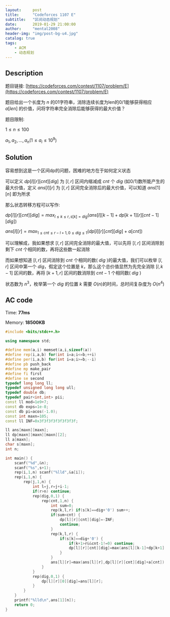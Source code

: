 ```yaml
---
layout:     post
title:      "Codeforces 1107 E"
subtitle:   "区间动态规划"
date:       2019-01-29 21:00:00
author:     "mental2008"
header-img: "img/post-bg-u4.jpg"
catalog: true
tags:
    - ACM
    - 动态规划
---
```


## Description

题目链接: [https://codeforces.com/contest/1107/problem/E](https://codeforces.com/contest/1107/problem/E)

题目给出一个长度为 $n$ 的01字符串，消除连续长度为len的0/1能够获得相应 $a[len]$ 的价值，问将字符串完全消除后能够获得的最大价值？

题目限制: 

$1 \le n \le 100$

$a_1,a_2,...,a_n(1 \le a_i \le 10^9)$

## Solution

容易想到这是一个区间dp的问题，困难的地方在于如何定义状态

可以定义 $dp[l][r][cnt][dig]$ 为 $[l,r]$ 区间内缩减成 $cnt$ 个 $dig$ (如0/1)数所能产生的最大价值，定义 $ans[l][r]$ 为 $[l,r]$ 区间完全消除后的最大价值，可以知道 $ans[1][n]$ 即为所求

那么状态转移方程可以写作:

$dp[l][r][cnt][dig]=max_{l \le k \le r,s[k]=dig}(ans[l][k-1]+dp[k+1][r][cnt-1][dig])$

$ans[l][r]=max_{1 \le cnt \le r-l+1,0 \le dig \le 1}(dp[l][r][cnt][dig]+a[cnt])$

可以理解成，我如果想求 $[l,r]$ 区间完全消除的最大值，可以先将 $[l,r]$ 区间消除到剩下 $cnt$ 个相同的数，再将这些数一起消除

而如果想知道 $[l,r]$ 区间消除到 $cnt$ 个相同的数( $dig$ )的最大值，我们可以枚举 $[l,r]$ 区间中第一个 $dig$，假定这个位置是 $k$，那么这个总价值显然为先完全消除 $[l,k-1]$ 区间的数，再将 $[k+1,r]$ 区间的数消除到 $cnt-1$ 个相同数( $dig$ )

状态数为 $n^3$，枚举第一个 $dig$ 的位置 $k$ 需要 $O(n)$的时间，总时间复杂度为 $O(n^4)$

## AC code

Time: **77ms**

Memory: **18500KB**

```c++
#include <bits/stdc++.h>

using namespace std;

#define mem(a,i) memset(a,i,sizeof(a))
#define rep(i,a,b) for(int i=a;i<=b;++i)
#define per(i,a,b) for(int i=a;i>=b;--i)
#define pb push_back
#define mp make_pair
#define fi first
#define se second
typedef long long ll;
typedef unsigned long long ull;
typedef double db;
typedef pair<int,int> pii;
const ll mod=1e9+7;
const db exps=1e-8;
const db pi=acos(-1.0);
const int maxn=105;
const ll INF=0x3f3f3f3f3f3f3f3f;

ll ans[maxn][maxn];
ll dp[maxn][maxn][maxn][2];
ll a[maxn];
char s[maxn];
int n;

int main() {
    scanf("%d",&n);
    scanf("%s",s+1);
    rep(i,1,n) scanf("%lld",&a[i]);
    rep(i,1,n) {
        rep(j,1,n) {
            int l=j,r=j+i-1;
            if(r>n) continue;
            rep(dig,0,1) {
                rep(cnt,1,n) {
                    int sum=0;
                    rep(k,l,r) if(s[k]==dig+'0') sum++;
                    if(sum<cnt) {
                        dp[l][r][cnt][dig]=-INF;
                        continue;
                    }
                    rep(k,l,r) {
                        if(s[k]==dig+'0') {
                            if(k+1>r&&cnt-1!=0) continue;
                            dp[l][r][cnt][dig]=max(ans[l][k-1]+dp[k+1][r][cnt-1][dig],dp[l][r][cnt][dig]);
                        }
                    }
                    ans[l][r]=max(ans[l][r],dp[l][r][cnt][dig]+a[cnt]);
                }
            }
            rep(dig,0,1) {
                dp[l][r][0][dig]=ans[l][r];
            }
        }
    }
    printf("%lld\n",ans[1][n]);
    return 0;
}
```